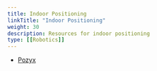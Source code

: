 ```yaml
---
title: Indoor Positioning
linkTitle: "Indoor Positioning"
weight: 30
description: Resources for indoor positioning
type: [[Robotics]]
---
```


* [Pozyx](https://www.pozyx.io/)
